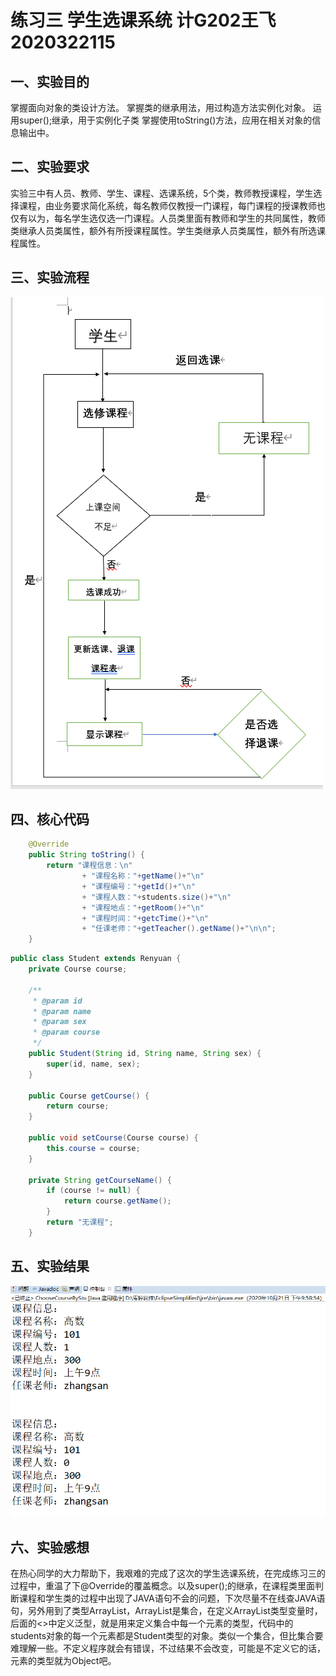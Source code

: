 # 练习三 学生选课系统 计G202王飞2020322115

## 一、实验目的

掌握面向对象的类设计方法。
掌握类的继承用法，用过构造方法实例化对象。
运用super();继承，用于实例化子类
掌握使用toString()方法，应用在相关对象的信息输出中。

## 二、实验要求
实验三中有人员、教师、学生、课程、选课系统，5个类，教师教授课程，学生选择课程，由业务要求简化系统，每名教师仅教授一门课程，每门课程的授课教师也仅有以为，每名学生选仅选一门课程。人员类里面有教师和学生的共同属性，教师类继承人员类属性，额外有所授课程属性。学生类继承人员类属性，额外有所选课程属性。

## 三、实验流程
<img src="学生选课系统流程图.png">

## 四、核心代码

```Java
	@Override
	public String toString() {
		return "课程信息：\n"
				+ "课程名称："+getName()+"\n"
				+ "课程编号："+getId()+"\n"
				+ "课程人数："+students.size()+"\n"
				+ "课程地点："+getRoom()+"\n"
				+ "课程时间："+getcTime()+"\n"
				+ "任课老师："+getTeacher().getName()+"\n\n";
	}

```

```Java
public class Student extends Renyuan {
	private Course course;

	/**
	 * @param id
	 * @param name
	 * @param sex
	 * @param course
	 */
	public Student(String id, String name, String sex) {
		super(id, name, sex);
	}

	public Course getCourse() {
		return course;
	}

	public void setCourse(Course course) {
		this.course = course;
	}

	private String getCourseName() {
		if (course != null) {
			return course.getName();
		}
		return "无课程";
	}

```

## 五、实验结果
<img src="学生选课系统实验结果.png">

## 六、实验感想
在热心同学的大力帮助下，我艰难的完成了这次的学生选课系统，在完成练习三的过程中，重温了下@Override的覆盖概念。以及super();的继承，在课程类里面判断课程和学生类的过程中出现了JAVA语句不会的问题，下次尽量不在线查JAVA语句，另外用到了类型ArrayList，ArrayList是集合，在定义ArrayList类型变量时，后面的<>中定义泛型，就是用来定义集合中每一个元素的类型，代码中的students对象的每一个元素都是Student类型的对象。类似一个集合，但比集合要难理解一些。不定义程序就会有错误，不过结果不会改变，可能是不定义它的话，元素的类型就为Object吧。
